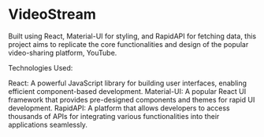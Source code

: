 # VideoStream
Built using React, Material-UI for styling, and RapidAPI for fetching data, this project aims to replicate the core functionalities and design of the popular video-sharing platform, YouTube.


Technologies Used:

React: A powerful JavaScript library for building user interfaces, enabling efficient component-based development.
Material-UI: A popular React UI framework that provides pre-designed components and themes for rapid UI development.
RapidAPI: A platform that allows developers to access thousands of APIs for integrating various functionalities into their applications seamlessly.
